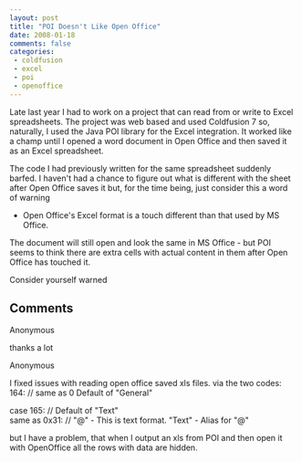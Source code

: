 ```yaml
---
layout: post
title: "POI Doesn't Like Open Office"
date: 2008-01-18
comments: false
categories:
 - coldfusion
 - excel
 - poi
 - openoffice
---
```

Late last year I had to work on a project that can read from or write to Excel
spreadsheets. The project was web based and used Coldfusion 7 so, naturally, I
used the Java POI library for the Excel integration. It worked like a champ
until I opened a word document in Open Office and then saved it as an Excel
spreadsheet.  
  
The code I had previously written for the same spreadsheet suddenly barfed. I
haven't had a chance to figure out what is different with the sheet after Open
Office saves it but, for the time being, just consider this a word of warning
- Open Office's Excel format is a touch different than that used by MS Office.  
  
The document will still open and look the same in MS Office - but POI seems to
think there are extra cells with actual content in them after Open Office has
touched it.  
  
Consider yourself warned

## Comments

Anonymous

thanks a lot

Anonymous

I fixed issues with reading open office saved xls files. via the two codes:  
164: // same as 0 Default of "General"  
  
case 165: // Default of "Text"  
same as 0x31: // "@" - This is text format. "Text" - Alias for "@"  
  
but I have a problem, that when I output an xls from POI and then open it with
OpenOffice all the rows with data are hidden.

